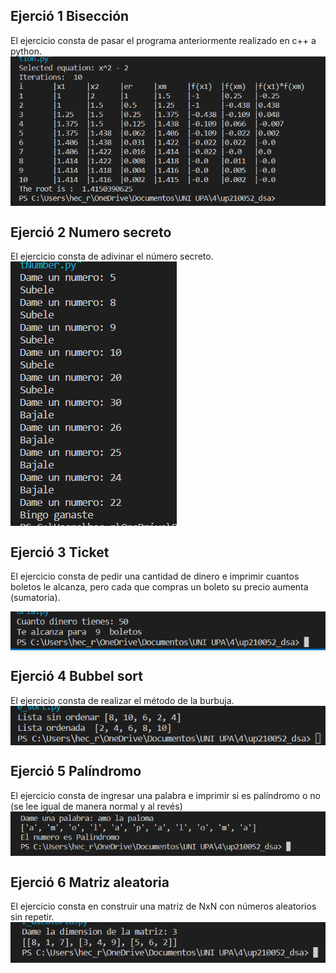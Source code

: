 ## Ejerció 1 Bisección
El ejercicio consta de pasar el programa anteriormente realizado en c++ a python.  
<img src="https://github.com/UP210052/up210052_dsa/blob/main/images/Img1.PNG" align="center"/>

## Ejerció 2 Numero secreto
El ejercicio consta de adivinar el número secreto.  
<img src="https://github.com/UP210052/up210052_dsa/blob/main/images/Img2.PNG" align="center"/>

## Ejerció 3 Ticket
El ejercicio consta de pedir una cantidad de dinero e imprimir cuantos boletos le alcanza, pero cada que compras un boleto su precio aumenta (sumatoria).    

<img src="https://github.com/UP210052/up210052_dsa/blob/main/images/Img3.PNG" align="center"/>

## Ejerció 4 Bubbel sort
El ejercicio consta de realizar el método de la burbuja.  
<img src="https://github.com/UP210052/up210052_dsa/blob/main/images/Img4.PNG" align="center"/>

## Ejerció 5 Palíndromo
El ejercicio consta de ingresar una palabra e imprimir si es palíndromo o no (se lee igual de manera normal y al revés)
<img src="https://github.com/UP210052/up210052_dsa/blob/main/images/Img5.PNG" align="center"/>

## Ejerció 6 Matriz aleatoria
El ejercicio consta en construir una matriz de NxN con números aleatorios sin repetir.
<img src="https://github.com/UP210052/up210052_dsa/blob/main/images/Img6.PNG" align="center"/>
